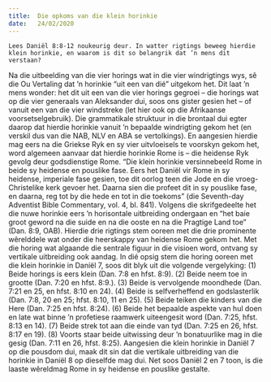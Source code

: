 ```yaml
---
title:  Die opkoms van die klein horinkie
date:   24/02/2020
---
```


`Lees Daniël 8:8-12 noukeurig deur. In watter rigtings beweeg hierdie klein horinkie, en waarom is dit so belangrik dat ’n mens dit verstaan?` 

Na die uitbeelding van die vier horings wat in die vier windrigtings wys, sê die Ou Vertaling dat ’n horinkie “uit een van dié” uitgekom het. Dit laat ’n mens wonder: het dit uit een van die vier horings gegroei – die horings wat op die vier generaals van Aleksander dui, soos ons gister gesien het – of vanuit een van die vier windstreke (let hier ook op die Afrikaanse voorsetselgebruik). Die grammatikale struktuur in die brontaal dui egter daarop dat hierdie horinkie vanuit ’n bepaalde windrigting gekom het (en verskil dus van die NAB, NLV en ABA se vertolkings). En aangesien hierdie mag eers na die Griekse Ryk en sy vier uitvloeisels te voorskyn gekom het, word algemeen aanvaar dat hierdie horinkie Rome is – die heidense Ryk gevolg deur godsdienstige Rome. “Die klein horinkie versinnebeeld Rome in beide sy heidense en pouslike fase. Eers het Daniël vir Rome in sy heidense, imperiale fase gesien, toe dit oorlog teen die Jode en die vroeg-Christelike kerk gevoer het. Daarna sien die profeet dit in sy pouslike fase, en daarna, reg tot by die hede en tot in die toekoms” (die Seventh-day Adventist Bible Commentary, vol. 4, bl. 841). Volgens die skrifgedeelte het die nuwe horinkie eers ’n horisontale uitbreiding ondergaan en “het baie groot geword na die suide en na die ooste en na die Pragtige Land toe” (Dan. 8:9, OAB). Hierdie drie rigtings stem ooreen met die drie prominente wêrelddele wat onder die heerskappy van heidense Rome gekom het. Met die horing wat algaande die sentrale figuur in die visioen word, ontvang sy vertikale uitbreiding ook aandag. In dié opsig stem die horing ooreen met die klein horinkie in Daniël 7, soos dit blyk uit die volgende vergelyking: (1) Beide horings is eers klein (Dan. 7:8 en hfst. 8:9). (2) Beide neem toe in grootte (Dan. 7:20 en hfst. 8:9.). (3) Beide is vervolgende moondhede (Dan. 7:21 en 25, en hfst. 8:10 en 24). (4) Beide is selfverheffend en godslasterlik (Dan. 7:8, 20 en 25; hfst. 8:10, 11 en 25). (5) Beide teiken die kinders van die Here (Dan. 7:25 en hfst. 8:24). (6) Beide het bepaalde aspekte van hul doen en late wat binne ’n profetiese raamwerk uiteengesit word (Dan. 7:25, hfst. 8:13 en 14). (7) Beide strek tot aan die einde van tyd (Dan. 7:25 en 26, hfst. 8:17 en 19). (8) Voorts staar beide uitwissing deur ’n bonatuurlike mag in die gesig (Dan. 7:11 en 26, hfst. 8:25). Aangesien die klein horinkie in Daniël 7 op die pousdom dui, maak dit sin dat die vertikale uitbreiding van die horinkie in Daniël 8 op dieselfde mag dui. Net soos Daniël 2 en 7 toon, is die laaste wêreldmag Rome in sy heidense en pouslike gestalte.
